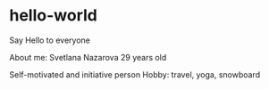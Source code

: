 # hello-world
Say Hello to everyone

About me: 
Svetlana Nazarova
29 years old

Self-motivated and initiative person
Hobby: travel, yoga, snowboard

